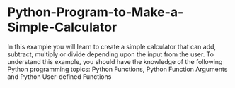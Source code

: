 # Python-Program-to-Make-a-Simple-Calculator
In this example you will learn to create a simple calculator that can add, subtract, multiply or divide depending upon the input from the user.  To understand this example, you should have the knowledge of the following Python programming topics:  Python Functions, Python Function Arguments and Python User-defined Functions
